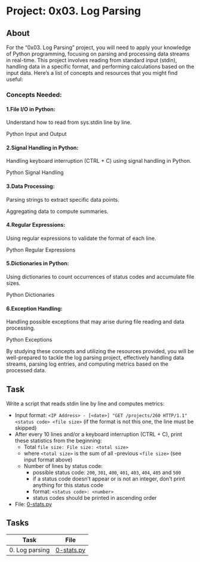 # Project: 0x03. Log Parsing

## About
For the “0x03. Log Parsing” project, you will need to apply your knowledge of Python programming, focusing on parsing and processing data streams in real-time. This project involves reading from standard input (stdin), handling data in a specific format, and performing calculations based on the input data. Here’s a list of concepts and resources that you might find useful:

### Concepts Needed:
#### 1.File I/O in Python:

Understand how to read from sys.stdin line by line.

Python Input and Output

#### 2.Signal Handling in Python:

Handling keyboard interruption (CTRL + C) using signal handling in Python.

Python Signal Handling

#### 3.Data Processing:

Parsing strings to extract specific data points.

Aggregating data to compute summaries.

#### 4.Regular Expressions:

Using regular expressions to validate the format of each line.

Python Regular Expressions

#### 5.Dictionaries in Python:

Using dictionaries to count occurrences of status codes and accumulate file sizes.

Python Dictionaries

#### 6.Exception Handling:

Handling possible exceptions that may arise during file reading and data processing.

Python Exceptions

By studying these concepts and utilizing the resources provided, you will be well-prepared to tackle the log parsing project, effectively handling data streams, parsing log entries, and computing metrics based on the processed data.

## Task

Write a script that reads stdin line by line and computes metrics:

- Input format: `<IP Address> - [<date>] "GET /projects/260 HTTP/1.1" <status code> <file size>` (if the format is not this one, the line must be skipped)
- After every 10 lines and/or a keyboard interruption (CTRL + C), print these statistics from the beginning:
    - Total `file size: File size: <total size>`
    - where `<total size>` is the sum of all -previous `<file size>` (see input format above)
    - Number of lines by status code:
        - possible status code: `200`, `301`, `400`, `401`, `403`, `404`, `405` and `500`
        - if a status code doesn’t appear or is not an integer, don’t print anything for this status code
        - format: `<status code>: <number>`
        - status codes should be printed in ascending order
- File: [0-stats.py](0-stats.py)

## Tasks

| Task | File |
| ---- | ---- |
| 0. Log parsing | [0-stats.py](./0-stats.py) |
